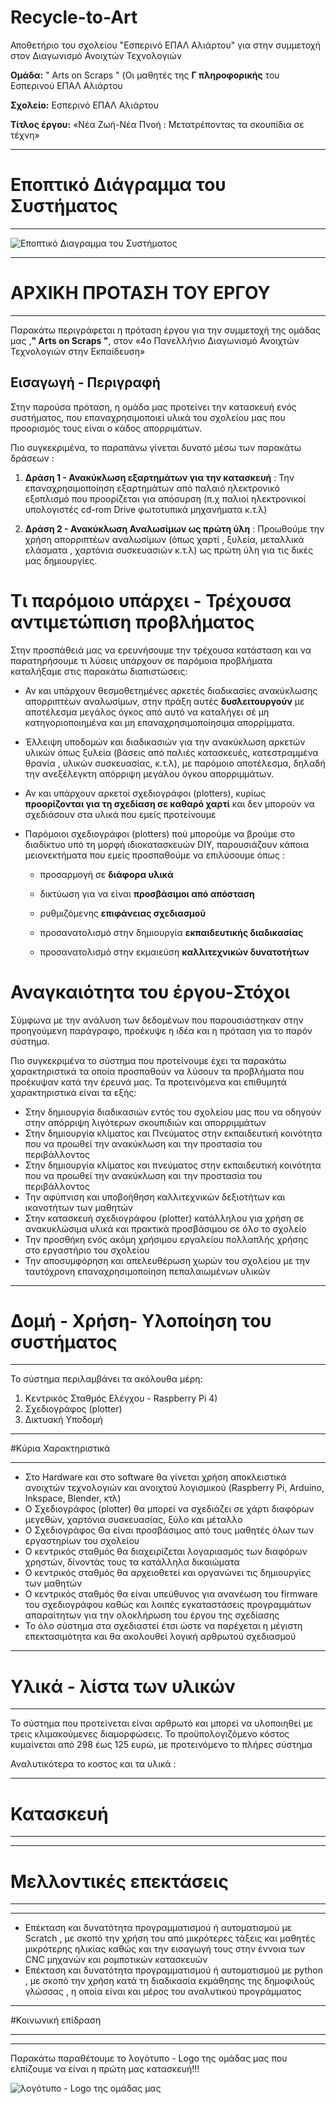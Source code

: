 # Recycle-to-Art
Αποθετήριο του σχολείου "Εσπερινό ΕΠΑΛ Αλιάρτου" για στην συμμετοχή στον Διαγωνισμό Ανοιχτών Τεχνολογιών

**Ομάδα:**  " Arts on Scraps " (Οι μαθητές της **Γ πληροφορικής** του Εσπερινού ΕΠΑΛ Αλιάρτου 

**Σχολείο:** Εσπερινό ΕΠΑΛ Αλιάρτου

**Τίτλος έργου:** «Νέα Ζωή-Νέα Πνοή : Μετατρέποντας τα σκουπίδια σε τέχνη»

______

# Εποπτικό Διάγραμμα του Συστήματος

___

![Εποπτικό Διαγραμμα του Συστήματος](images/BLOCK-Diagram-ELLAK-1-arts-on-scraps-1.jpg)

______

# ΑΡΧΙΚΗ ΠΡΟΤΑΣΗ ΤΟΥ ΕΡΓΟΥ

___

Παρακάτω περιγράφεται η πρόταση έργου για την συμμετοχή της ομάδας μας ,**" Arts on Scraps "**, στον «4ο Πανελλήνιο Διαγωνισμό Ανοιχτών Τεχνολογιών στην Εκπαίδευση»

## Εισαγωγή - Περιγραφή

Στην παρούσα πρόταση, η ομάδα μας προτείνει την κατασκευή ενός συστήματος, που επαναχρησιμοποιεί  υλικά του σχολείου μας που προορισμός τους είναι ο κάδος απορριμάτων.

Πιο συγκεκριμένα, το παραπάνω γίνεται δυνατό μέσω των παρακάτω δράσεων :

 1. **Δράση 1 -  Ανακύκλωση εξαρτημάτων για την κατασκευή**  : Την επαναχρησιμοποίηση εξαρτημάτων από  παλαιό ηλεκτρονικό εξοπλισμό που προορίζεται για  απόσυρση (π.χ  παλιοί ηλεκτρονικοί υπολογιστές cd-rom Drive φωτοτυπικά μηχανήματα  κ.τ.λ)

2.  **Δράση 2 -  Ανακύκλωση Αναλωσίμων ως πρώτη ύλη**  : Προωθούμε την χρήση  απορριπτέων αναλωσίμων (όπως  χαρτί ,  ξυλεία,   μεταλλικά ελάσματα , χαρτόνια  συσκευασιών  κ.τ.λ)  ως πρώτη ύλη για τις δικές μας δημιουργίες.


# Τι παρόμοιο υπάρχει - Τρέχουσα αντιμετώπιση προβλήματος

Στην προσπάθειά μας να ερευνήσουμε την τρέχουσα κατάσταση και να παρατηρήσουμε τι λύσεις υπάρχουν σε παρόμοια προβλήματα καταλήξαμε στις παρακάτω διαπιστώσεις:

- Αν και υπάρχουν θεσμοθετημένες  αρκετές  διαδικασίες ανακύκλωσης απορριπτέων αναλωσίμων,  στην πράξη αυτές **δυσλειτουργούν** με αποτέλεσμα μεγάλος όγκος από αυτό να καταλήγει σέ μη κατηγοριοποιημένα και μη επαναχρησιμοποίησιμα απορρίμματα.
- Έλλειψη υποδομών και διαδικασιών για την ανακύκλωση αρκετών υλικών όπως ξυλεία (βάσεις από παλιές κατασκευές,  κατεστραμμένα θρανία , υλικών συσκευασίας, κ.τ.λ),  με παρόμοιο αποτέλεσμα,  δηλαδή την ανεξέλεγκτη απόρριψη μεγάλου όγκου απορριμμάτων.
- Αν και υπάρχουν αρκετοί  σχεδιoγράφοι (plotters),  κυρίως **προορίζονται για τη σχεδίαση σε καθαρό  χαρτί** και δεν μπορούν να σχεδιάσουν στα υλικά που εμείς προτείνουμε
- Παρόμοιοι  σχεδιoγράφοι (plotters)  πού μπορούμε να βρούμε στο διαδίκτυο υπό τη μορφή ιδιοκατασκευών DIY,  παρουσιάζουν κάποια μειονεκτήματα που εμείς προσπαθούμε να επιλύσουμε όπως :

 	- προσαρμογή σε **διάφορα υλικά**

	- δικτύωση για να είναι **προσβάσιμοι από απόσταση**
	-  ρυθμιζόμενης **επιφάνειας σχεδιασμού**

	-  προσανατολισμό στην δημιουργία **εκπαιδευτικής διαδικασίας**

	-  προσανατολισμό στην  εκμαιεύση  **καλλιτεχνικών δυνατοτήτων**

# Αναγκαιότητα του έργου-Στόχοι

Σύμφωνα με την ανάλυση των δεδομένων που παρουσιάστηκαν στην προηγούμενη παράγραφο, προέκυψε η ιδέα και η πρόταση για το παρόν σύστημα.

Πιο συγκεκριμένα το σύστημα που προτείνουμε έχει τα παρακάτω χαρακτηριστικά τα οποία προσπαθούν να λύσουν τα προβλήματα που προέκυψαν κατά την έρευνά μας. Τα προτεινόμενα και επιθυμητά χαρακτηριστικά είναι τα εξής:

 - Στην δημιουργία διαδικασιών εντός του σχολείου μας που να οδηγούν στην απόρριψη λιγότερων σκουπιδιών  και απορριμμάτων
 - Στην δημιουργία  κλίματος και Πνεύματος στην εκπαιδευτική κοινότητα που να προωθεί την ανακύκλωση και την προστασία του περιβάλλοντος
 - Στην δημιουργία  κλίματος και πνεύματος στην εκπαιδευτική κοινότητα που να προωθεί την ανακύκλωση και την προστασία του περιβάλλοντος
 - Την αφύπνιση και υποβοήθηση καλλιτεχνικών δεξιοτήτων και ικανοτήτων των μαθητών 
 - Στην κατασκευή σχεδιoγράφου (plotter)  κατάλληλου για χρήση σε  ανακυκλώσιμα υλικά  και  πρακτικά προσβάσιμου  σε όλο το σχολείο
 - Την προσθήκη ενός ακόμη χρήσιμου εργαλείου πολλαπλής χρήσης στο εργαστήριο του σχολείου
 - Την αποσυμφόρηση  και απελευθέρωση χωρών του σχολείου με την ταυτόχρονη επαναχρησιμοποίηση πεπαλαιωμένων υλικών

 

---

# Δομή - Χρήση- Υλοποίηση του συστήματος

---

Το σύστημα περιλαμβάνει τα ακόλουθα μέρη:

1. Κεντρικός Σταθμός Ελέγχου - Raspberry Pi 4)
2. Σχεδιoγράφος (plotter)
3. Δικτυακή Υποδομή

---

#Κύρια Χαρακτηριστικά

---
- Στο Hardware  και στο software θα γίνεται χρήση αποκλειστικά ανοιχτών τεχνολογιών  και ανοιχτού λογισμικού (Raspberry Pi, Arduino, Inkspace, Blender, κτλ)
- Ο Σχεδιoγράφος (plotter)  θα μπορεί να σχεδιάζει σε χάρτι διαφόρων μεγεθών,  χαρτόνια συσκευασίας,  ξύλο και μέταλλο
-  Ο Σχεδιoγράφος Θα είναι προσβάσιμος από τους μαθητές όλων των εργαστηρίων του σχολείου
- Ο κεντρικός σταθμός  θα διαχειρίζεται λογαριασμός των διαφόρων χρηστών, δίνοντάς τους τα κατάλληλα δικαιώματα
- Ο κεντρικός σταθμός θα  αρχειοθετεί  και οργανώνει τις δημιουργίες των μαθητών
- Ο κεντρικός σταθμός θα είναι υπεύθυνος για ανανέωση του firmware  του σχεδιoγράφου   καθώς και λοιπές εγκαταστάσεις προγραμμάτων απαραίτητων  για την ολοκλήρωση του έργου της σχεδίασης
- Το όλο σύστημα  στα σχεδιαστεί  έτσι ώστε να παρέχεται   η μέγιστη επεκτασιμότητα  και θα ακολουθεί λογική αρθρωτού  σχεδιασμoύ

---

# Υλικά - λίστα των υλικών

---

Το σύστημα που προτείνεται είναι αρθρωτό και μπορεί να υλοποιηθεί με τρεις κλιμακούμενες διαμορφώσεις. Το προϋπολογιζόμενο κόστος κυμαίνεται από 298 έως 125 ευρώ, με προτεινόμενο το πλήρες σύστημα

Αναλυτικότερα το κοστος και τα υλικά :

---

# Κατασκευή

---

---


# Μελλοντικές επεκτάσεις

---

---


- Επέκταση και δυνατότητα προγραμματισμού  ή  αυτοματισμού με Scratch , με σκοπό  την χρήση του από μικρότερες τάξεις και μαθητές μικρότερης ηλικίας  καθώς και την εισαγωγή τους στην έννοια των  CNC μηχανών  και ρομποτικών κατασκευών
 - Επέκταση και δυνατότητα προγραμματισμού  ή  αυτοματισμού με python , με σκοπό  την χρήση  κατά τη διαδικασία  εκμάθησης της δημοφιλούς γλώσσας , η οποία είναι και μέρος του αναλυτικού προγράμματος


---

#Κοινωνική επίδραση

---
---

Παρακάτω παραθέτουμε το  λογότυπο - Logo της ομάδας μας που ελπίζουμε να είναι η πρώτη μας κατασκευή!!!

![λογότυπο - Logo της ομάδας μας](images/LOGO-omadas-1-arts-on-scraps.jpg)

